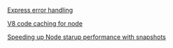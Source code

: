 [Express error handling](https://nemethgergely.com/error-handling-express-async-await/)

[V8 code caching for node](https://github.com/zertosh/v8-compile-cache)

[Speeding up Node starup performance with snapshots](https://docs.google.com/document/d/1YEIBdH7ocJfm6PWISKw03szNAgnstA2B3e8PZr_-Gp4/edit#heading=h.677lbnx3xmo2)